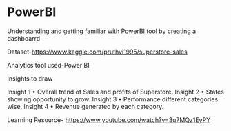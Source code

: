 # PowerBI
Understanding and getting familiar with PowerBI tool by creating a dashboarrd.

Dataset-https://www.kaggle.com/pruthvi1995/superstore-sales

Analytics tool used-Power BI

Insights to draw-

Insight 1
•	Overall trend of Sales and profits of Superstore.
Insight 2
•	States showing opportunity to grow.
Insight 3
•	Performance different categories wise.
Insight  4
•	Revenue generated by each category.

Learning Resource- https://www.youtube.com/watch?v=3u7MQz1EyPY
